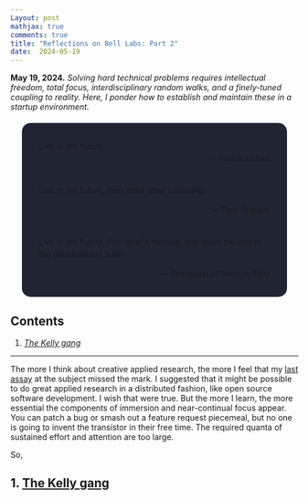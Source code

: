 ```yaml
---
Layout: post
mathjax: true
comments: true
title: "Reflections on Bell Labs: Part 2"
date:  2024-05-19
---
```


**May 19, 2024.** *Solving hard technical problems requires
  intellectual freedom, total focus, interdisciplinary random walks,
  and a finely-tuned coupling to reality. Here, I ponder how to
  establish and maintain these in a startup environment.*

<div style="background-color: #212433 ; padding: 30px; margin: 20px; border: 0px solid
grey; line-height:1.5; border-radius: 15px">
Live in the future.
<br>

<div style="text-align: right">— Paul Buchheit</div>
<br>

Live in the future, then build what's missing.
<br>

<div style="text-align: right">— Paul Graham</div>
<br>

Live in the future, find what's missing, and leave the rest to
the development team.
<br>

<div style="text-align: right">— The ghost of Mervyn Kelly</div>
</div>

## Contents <a id="toc" name="toc"></a>

1. <a href="#sec-1"><i>The Kelly gang</i></a>

---

The more I think about creative applied research, the more I feel that
my <a href="https://heptar.ch/rbl1/">last assay</a> at the subject
missed the mark.
I suggested that it might be possible to do great applied research in a
distributed fashion, like open source software development. I wish
that were true.
But the more I learn, the more essential the components of immersion and
near-continual focus appear.
You can patch a bug or smash out a feature request piecemeal, but no one is going to invent
the transistor in their free time.
The required quanta of sustained effort and attention are too large.

So, 

## 1. <a href="#toc">The Kelly gang</a><a id="sec-1" name="sec-1"></a>
